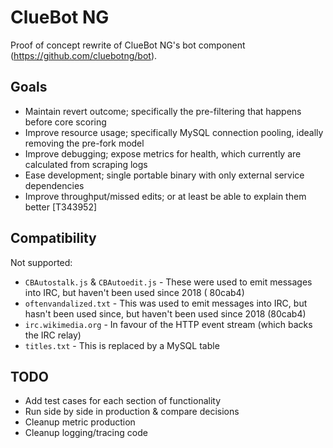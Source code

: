 ClueBot NG
==========

Proof of concept rewrite of ClueBot NG's bot component (https://github.com/cluebotng/bot).

Goals
-----

* Maintain revert outcome; specifically the pre-filtering that happens before core scoring
* Improve resource usage; specifically MySQL connection pooling, ideally removing the pre-fork model
* Improve debugging; expose metrics for health, which currently are calculated from scraping logs
* Ease development; single portable binary with only external service dependencies
* Improve throughput/missed edits; or at least be able to explain them better [T343952]

Compatibility
-------------

Not supported:

* `CBAutostalk.js` & `CBAutoedit.js` - These were used to emit messages into IRC, but haven't been used since 2018 (
  80cab4)
* `oftenvandalized.txt` - This was used to emit messages into IRC, but hasn't been used since, but haven't been used
  since 2018 (80cab4)
* `irc.wikimedia.org` - In favour of the HTTP event stream (which backs the IRC relay)
* `titles.txt` - This is replaced by a MySQL table

TODO
----

* Add test cases for each section of functionality
* Run side by side in production & compare decisions
* Cleanup metric production
* Cleanup logging/tracing code

